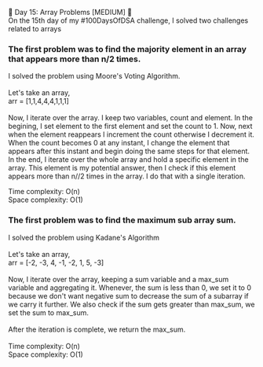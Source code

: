 🎉 Day 15: Array Problems [MEDIUM] 🎉<br>
On the 15th day of my #100DaysOfDSA challenge, I solved two challenges related to arrays

### The first problem was to find the majority element in an array that appears more than n/2 times.
I solved the problem using Moore's Voting Algorithm. <br><br>
Let's take an array, <br>
arr = [1,1,4,4,4,1,1,1]<br>
<br>Now, I iterate over the array. I keep two variables, count and element. In the begining, I set element to the first element and set the count to 1. Now, next when the element reappears I increment the count otherwise I decrement it. When the count becomes 0 at any instant, I change the element that appears after this instant and begin doing the same steps for that element. In the end, I iterate over the whole array and hold a specific element in the array. This element is my potential answer, then I check if this element appears more than n//2 times in the array. I do that with a single iteration. 
<br>

Time complexity: O(n)<br>
Space complexity: O(1)

### The first problem was to find the maximum sub array sum.
I solved the problem using Kadane's Algorithm <br><br>
Let's take an array, <br>
arr = [-2, -3, 4, -1, -2, 1, 5, -3]<br><br>
Now, I iterate over the array, keeping a sum variable and a max_sum variable and aggregating it. Whenever, the sum is less than 0, we set it to 0 because we don't want negative sum to decrease the sum of a subarray if we carry it further. We also check if the sum gets greater than max_sum, we set the sum to max_sum.
<br><br>After the iteration is complete, we return the max_sum.
<br><br>
Time complexity: O(n)<br>
Space complexity: O(1)
